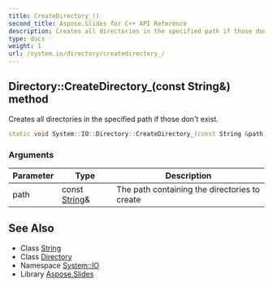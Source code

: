 ```yaml
---
title: CreateDirectory_()
second_title: Aspose.Slides for C++ API Reference
description: Creates all directories in the specified path if those don't exist.
type: docs
weight: 1
url: /system.io/directory/createdirectory_/
---
```

## Directory::CreateDirectory_(const String\&) method


Creates all directories in the specified path if those don't exist.

```cpp
static void System::IO::Directory::CreateDirectory_(const String &path)
```


### Arguments

| Parameter | Type | Description |
| --- | --- | --- |
| path | const [String](../../../system/string/)\& | The path containing the directories to create |

## See Also

* Class [String](../../../system/string/)
* Class [Directory](../)
* Namespace [System::IO](../../)
* Library [Aspose.Slides](../../../)